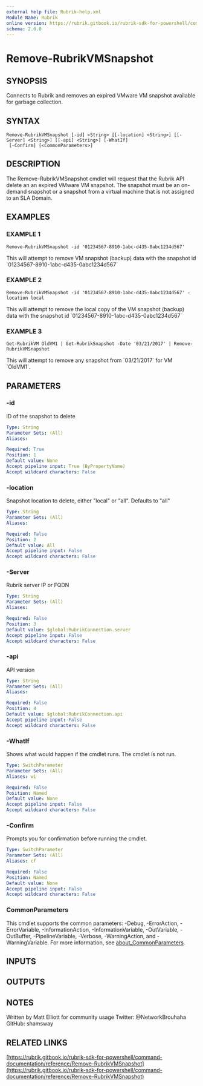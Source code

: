 ```yaml
---
external help file: Rubrik-help.xml
Module Name: Rubrik
online version: https://rubrik.gitbook.io/rubrik-sdk-for-powershell/command-documentation/reference/Remove-RubrikVMSnapshot
schema: 2.0.0
---
```


# Remove-RubrikVMSnapshot

## SYNOPSIS
Connects to Rubrik and removes an expired VMware VM snapshot available for garbage collection.

## SYNTAX

```
Remove-RubrikVMSnapshot [-id] <String> [[-location] <String>] [[-Server] <String>] [[-api] <String>] [-WhatIf]
 [-Confirm] [<CommonParameters>]
```

## DESCRIPTION
The Remove-RubrikVMSnapshot cmdlet will request that the Rubrik API delete an an expired VMware VM snapshot.
The snapshot must be an on-demand snapshot or a snapshot from a virtual machine that is not assigned to an SLA Domain.

## EXAMPLES

### EXAMPLE 1
```
Remove-RubrikVMSnapshot -id '01234567-8910-1abc-d435-0abc1234d567'
```

This will attempt to remove VM snapshot (backup) data with the snapshot id \`01234567-8910-1abc-d435-0abc1234d567\`

### EXAMPLE 2
```
Remove-RubrikVMSnapshot -id '01234567-8910-1abc-d435-0abc1234d567' -location local
```

This will attempt to remove the local copy of the VM snapshot (backup) data with the snapshot id \`01234567-8910-1abc-d435-0abc1234d567\`

### EXAMPLE 3
```
Get-RubrikVM OldVM1 | Get-RubrikSnapshot -Date '03/21/2017' | Remove-RubrikVMSnapshot
```

This will attempt to remove any snapshot from \`03/21/2017\` for VM \`OldVM1\`.

## PARAMETERS

### -id
ID of the snapshot to delete

```yaml
Type: String
Parameter Sets: (All)
Aliases:

Required: True
Position: 1
Default value: None
Accept pipeline input: True (ByPropertyName)
Accept wildcard characters: False
```

### -location
Snapshot location to delete, either "local" or "all".
Defaults to "all"

```yaml
Type: String
Parameter Sets: (All)
Aliases:

Required: False
Position: 2
Default value: All
Accept pipeline input: False
Accept wildcard characters: False
```

### -Server
Rubrik server IP or FQDN

```yaml
Type: String
Parameter Sets: (All)
Aliases:

Required: False
Position: 3
Default value: $global:RubrikConnection.server
Accept pipeline input: False
Accept wildcard characters: False
```

### -api
API version

```yaml
Type: String
Parameter Sets: (All)
Aliases:

Required: False
Position: 4
Default value: $global:RubrikConnection.api
Accept pipeline input: False
Accept wildcard characters: False
```

### -WhatIf
Shows what would happen if the cmdlet runs.
The cmdlet is not run.

```yaml
Type: SwitchParameter
Parameter Sets: (All)
Aliases: wi

Required: False
Position: Named
Default value: None
Accept pipeline input: False
Accept wildcard characters: False
```

### -Confirm
Prompts you for confirmation before running the cmdlet.

```yaml
Type: SwitchParameter
Parameter Sets: (All)
Aliases: cf

Required: False
Position: Named
Default value: None
Accept pipeline input: False
Accept wildcard characters: False
```

### CommonParameters
This cmdlet supports the common parameters: -Debug, -ErrorAction, -ErrorVariable, -InformationAction, -InformationVariable, -OutVariable, -OutBuffer, -PipelineVariable, -Verbose, -WarningAction, and -WarningVariable. For more information, see [about_CommonParameters](http://go.microsoft.com/fwlink/?LinkID=113216).

## INPUTS

## OUTPUTS

## NOTES
Written by Matt Elliott for community usage
Twitter: @NetworkBrouhaha
GitHub: shamsway

## RELATED LINKS

[https://rubrik.gitbook.io/rubrik-sdk-for-powershell/command-documentation/reference/Remove-RubrikVMSnapshot](https://rubrik.gitbook.io/rubrik-sdk-for-powershell/command-documentation/reference/Remove-RubrikVMSnapshot)

